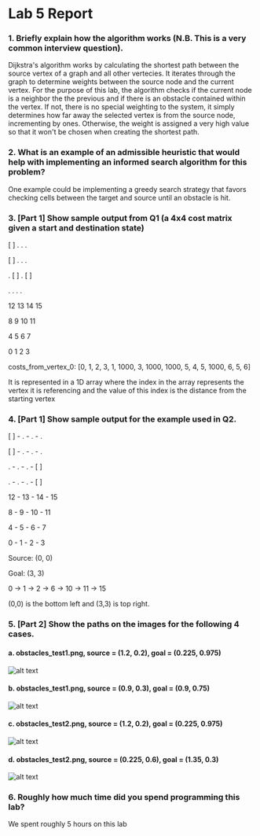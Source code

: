 # Lab 5 Report #

### 1. Briefly explain how the algorithm works (N.B. This is a very common interview question). ###
Dijkstra's algorithm works by calculating the shortest path between the source vertex of a graph and all other vertecies. It iterates through the graph to determine weights between the source node and the current vertex. For the purpose of this lab, the algorithm checks if the current node is a neighbor the the previous and if there is an obstacle contained within the vertex. If not, there is no special weighting to the system, it simply determines how far away the selected vertex is from the source node, incrementing by ones. Otherwise, the weight is assigned a very high value so that it won't be chosen when creating the shortest path. 

### 2. What is an example of an admissible heuristic that would help with implementing an informed search algorithm for this problem? ###
One example could be implementing a greedy search strategy that favors checking cells between the target and source until an obstacle is hit. 


### 3. [Part 1] Show sample output from Q1 (a 4x4 cost matrix given a start and destination state) ###
[ ]   .    .    .  
 
[ ]   .    .    .  

 .   [ ]   .   [ ] 
 
 .    .    .    .  
 
 
 
 12  13  14  15 
 
 8   9   10  11 
 
 4   5   6   7 
 
 0   1   2   3 
 
 
costs_from_vertex_0: [0, 1, 2, 3, 1, 1000, 3, 1000, 1000, 5, 4, 5, 1000, 6, 5, 6]

It is represented in a 1D array where the index in the array represents the vertex it is referencing and the value of this index is the distance from the starting vertex



### 4. [Part 1] Show sample output for the example used in Q2. ###
[ ] - . - . -  . 
  
[ ] - .  - . -  . 

 . -  .  - . - [ ] 
 
 . -  .  - . - [ ] 
 
 12 - 13 - 14 - 15 
 
 8 -  9  - 10 - 11 
 
 4 -  5  - 6 -  7  
 
 0  - 1  - 2  - 3 
 
Source: (0, 0)

Goal: (3, 3)


0 -> 1 -> 2 -> 6 -> 10 -> 11 -> 15

(0,0) is the bottom left and (3,3) is top right. 

### 5. [Part 2] Show the paths on the images for the following 4 cases. ###
#### a. obstacles_test1.png, source = (1.2, 0.2), goal = (0.225, 0.975) ####
![alt text](https://raw.githubusercontent.com/medo5682/Robotics/master/lab_5/op_1.2_0.2_0.225_0.975_test1.png)

#### b. obstacles_test1.png, source = (0.9, 0.3), goal = (0.9, 0.75) ####
![alt text](https://raw.githubusercontent.com/medo5682/Robotics/master/lab_5/op_0.9_0.3_0.9_0.75_test1.png)

#### c. obstacles_test2.png, source = (1.2, 0.2), goal = (0.225, 0.975) ####
![alt text](https://raw.githubusercontent.com/medo5682/Robotics/master/lab_5/op_1.2_0.2_0.225_0.975_test2.png)

#### d. obstacles_test2.png, source = (0.225, 0.6), goal = (1.35, 0.3) ####
![alt text](https://raw.githubusercontent.com/medo5682/Robotics/master/lab_5/op_0.225_0.6_1.35_0.3_test2.png)


### 6. Roughly how much time did you spend programming this lab? ###

We spent roughly 5 hours on this lab
